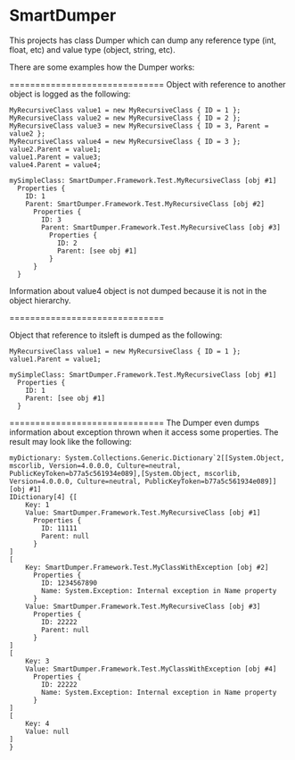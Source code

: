 # SmartDumper
This projects has class Dumper which can dump any reference type (int, float, etc) and value type (object, string, etc).

There are some examples how the Dumper works:

==============================
Object with reference to another object is logged as the following:

```
MyRecursiveClass value1 = new MyRecursiveClass { ID = 1 };
MyRecursiveClass value2 = new MyRecursiveClass { ID = 2 };
MyRecursiveClass value3 = new MyRecursiveClass { ID = 3, Parent = value2 };
MyRecursiveClass value4 = new MyRecursiveClass { ID = 3 };
value2.Parent = value1;
value1.Parent = value3;
value4.Parent = value4;

mySimpleClass: SmartDumper.Framework.Test.MyRecursiveClass [obj #1]
  Properties {
    ID: 1
    Parent: SmartDumper.Framework.Test.MyRecursiveClass [obj #2]
      Properties {
        ID: 3
        Parent: SmartDumper.Framework.Test.MyRecursiveClass [obj #3]
          Properties {
            ID: 2
            Parent: [see obj #1]
          }
      }
  }
```

Information about value4 object is not dumped because it is not in the object hierarchy.

==============================

Object that reference to itsleft is dumped as the following:

```
MyRecursiveClass value1 = new MyRecursiveClass { ID = 1 };
value1.Parent = value1;

mySimpleClass: SmartDumper.Framework.Test.MyRecursiveClass [obj #1]
  Properties {
    ID: 1
    Parent: [see obj #1]
  }
```
  
==============================
The Dumper even dumps information about exception thrown when it access some properties. The result may look like the following:

```
myDictionary: System.Collections.Generic.Dictionary`2[[System.Object, mscorlib, Version=4.0.0.0, Culture=neutral, PublicKeyToken=b77a5c561934e089],[System.Object, mscorlib, Version=4.0.0.0, Culture=neutral, PublicKeyToken=b77a5c561934e089]] [obj #1]
IDictionary[4] {[
    Key: 1
    Value: SmartDumper.Framework.Test.MyRecursiveClass [obj #1]
      Properties {
        ID: 11111
        Parent: null
      }
]
[
    Key: SmartDumper.Framework.Test.MyClassWithException [obj #2]
      Properties {
        ID: 1234567890
        Name: System.Exception: Internal exception in Name property
      }
    Value: SmartDumper.Framework.Test.MyRecursiveClass [obj #3]
      Properties {
        ID: 22222
        Parent: null
      }
]
[
    Key: 3
    Value: SmartDumper.Framework.Test.MyClassWithException [obj #4]
      Properties {
        ID: 22222
        Name: System.Exception: Internal exception in Name property
      }
]
[
    Key: 4
    Value: null
]
}
```

